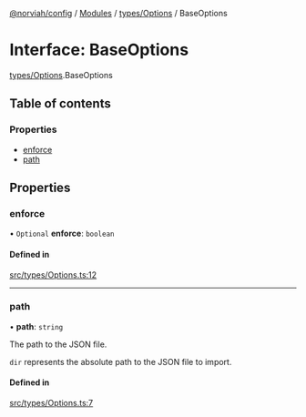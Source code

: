 [@norviah/config](../README.md) / [Modules](../modules.md) / [types/Options](../modules/types_Options.md) / BaseOptions

# Interface: BaseOptions

[types/Options](../modules/types_Options.md).BaseOptions

## Table of contents

### Properties

- [enforce](types_Options.BaseOptions.md#enforce)
- [path](types_Options.BaseOptions.md#path)

## Properties

### enforce

• `Optional` **enforce**: `boolean`

#### Defined in

[src/types/Options.ts:12](https://github.com/norviah/config/blob/069aa2f/src/types/Options.ts#L12)

___

### path

• **path**: `string`

The path to the JSON file.

`dir` represents the absolute path to the JSON file to import.

#### Defined in

[src/types/Options.ts:7](https://github.com/norviah/config/blob/069aa2f/src/types/Options.ts#L7)
